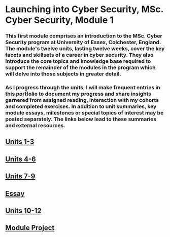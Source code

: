 # Launching into Cyber Security, MSc. Cyber Security, Module 1

### This first module comprises an introduction to the MSc. Cyber Security program at University of Essex, Colchester, England. The module's twelve units, lasting twelve weeks, cover the key facets and skillsets of a career in cyber security. They also introduce the core topics and knowledge base required to support the remainder of the modules in the program which will delve into those subjects in greater detail.

### As I progress through the units, I will make frequent entries in this portfolio to document my progress and share insights garnered from assigned reading, interaction with my cohorts and completed exercises. In addition to unit summaries, key module essays, milestones or special topics of interest may be posted separately. The links below lead to these summaries and external resources.

## [Units 1-3](units1-3) 

## [Units 4-6](units4-6)

## [Units 7-9](units7-9)

## [Essay](module_essay)

## [Units 10-12](units10-12)

## [Module Project](module_project)
